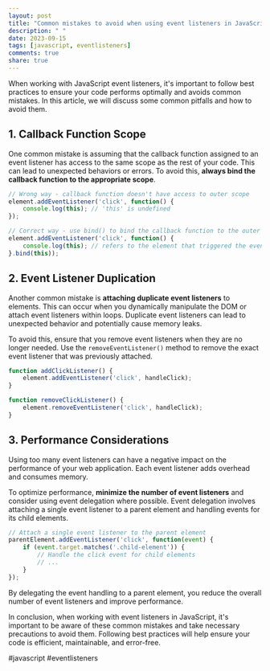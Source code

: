 ```yaml
---
layout: post
title: "Common mistakes to avoid when using event listeners in JavaScript"
description: " "
date: 2023-09-15
tags: [javascript, eventlisteners]
comments: true
share: true
---
```


When working with JavaScript event listeners, it's important to follow best practices to ensure your code performs optimally and avoids common mistakes. In this article, we will discuss some common pitfalls and how to avoid them.

## 1. Callback Function Scope

One common mistake is assuming that the callback function assigned to an event listener has access to the same scope as the rest of your code. This can lead to unexpected behaviors or errors. To avoid this, **always bind the callback function to the appropriate scope**.

```javascript
// Wrong way - callback function doesn't have access to outer scope
element.addEventListener('click', function() {
    console.log(this); // 'this' is undefined
});

// Correct way - use bind() to bind the callback function to the outer scope
element.addEventListener('click', function() {
    console.log(this); // refers to the element that triggered the event
}.bind(this));
```

## 2. Event Listener Duplication

Another common mistake is **attaching duplicate event listeners** to elements. This can occur when you dynamically manipulate the DOM or attach event listeners within loops. Duplicate event listeners can lead to unexpected behavior and potentially cause memory leaks.

To avoid this, ensure that you remove event listeners when they are no longer needed. Use the `removeEventListener()` method to remove the exact event listener that was previously attached.

```javascript
function addClickListener() {
    element.addEventListener('click', handleClick);
}

function removeClickListener() {
    element.removeEventListener('click', handleClick);
}
```

## 3. Performance Considerations

Using too many event listeners can have a negative impact on the performance of your web application. Each event listener adds overhead and consumes memory. 

To optimize performance, **minimize the number of event listeners** and consider using event delegation where possible. Event delegation involves attaching a single event listener to a parent element and handling events for its child elements.

```javascript
// Attach a single event listener to the parent element
parentElement.addEventListener('click', function(event) {
    if (event.target.matches('.child-element')) {
        // Handle the click event for child elements
        // ...
    }
});
```

By delegating the event handling to a parent element, you reduce the overall number of event listeners and improve performance.

In conclusion, when working with event listeners in JavaScript, it's important to be aware of these common mistakes and take necessary precautions to avoid them. Following best practices will help ensure your code is efficient, maintainable, and error-free.

#javascript #eventlisteners
